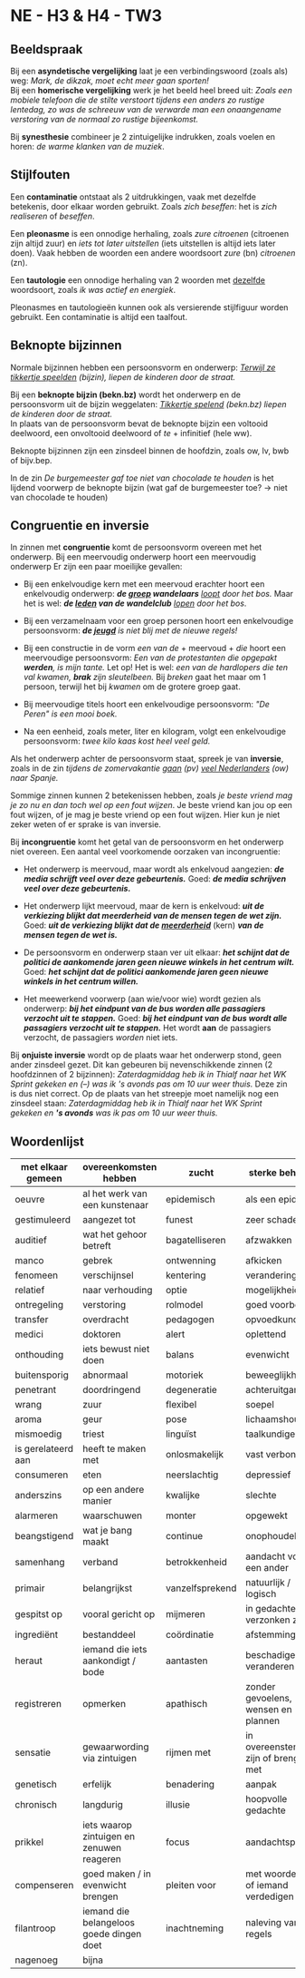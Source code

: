 # NE - H3 & H4 - TW3

## Beeldspraak

Bij een **asyndetische vergelijking** laat je een verbindingswoord (zoals als) weg: *Mark, de dikzak, moet echt meer gaan sporten!*  
Bij een **homerische vergelijking** werk je het beeld heel breed uit: *Zoals een mobiele telefoon die de stilte verstoort tijdens een anders zo rustige lentedag, zo was de schreeuw van de verwarde man een onaangename verstoring van de normaal zo rustige bijeenkomst.*

Bij **synesthesie** combineer je 2 zintuigelijke indrukken, zoals voelen en horen: *de warme klanken van de muziek*.

## Stijlfouten

Een **contaminatie** ontstaat als 2 uitdrukkingen, vaak met dezelfde betekenis, door elkaar worden gebruikt. Zoals *zich beseffen*: het is *zich realiseren* of *beseffen*.

Een **pleonasme** is een onnodige herhaling, zoals *zure citroenen* (citroenen zijn altijd zuur) en *iets tot later uitstellen* (iets uitstellen is altijd iets later doen). Vaak hebben de woorden een andere woordsoort *zure* (bn) *citroenen* (zn).

Een **tautologie** een onnodige herhaling van 2 woorden met <u>dezelfde</u> woordsoort, zoals *ik was actief en energiek*.

Pleonasmes en tautologieën kunnen ook als versierende stijlfiguur worden gebruikt. Een contaminatie is altijd een taalfout.

## Beknopte bijzinnen

Normale bijzinnen hebben een persoonsvorm en onderwerp: *<u>Terwijl ze tikkertje speelden</u> (bijzin), liepen de kinderen door de straat.*

Bij een **beknopte bijzin (bekn.bz)** wordt het onderwerp en de persoonsvorm uit de bijzin weggelaten: *<u>Tikkertje spelend</u> (bekn.bz) liepen de kinderen door de straat.*  
In plaats van de persoonsvorm bevat de beknopte bijzin een voltooid deelwoord, een onvoltooid deelwoord of *te* + infinitief (hele ww).

Beknopte bijzinnen zijn een zinsdeel binnen de hoofdzin, zoals ow, lv, bwb of bijv.bep.

In de zin *De burgemeester gaf toe niet van chocolade te houden* is het lijdend voorwerp de beknopte bijzin (wat gaf de burgemeester toe? → niet van chocolade te houden)

## Congruentie en inversie

In zinnen met **congruentie** komt de persoonsvorm overeen met het onderwerp. Bij een meervoudig onderwerp hoort een meervoudig onderwerp Er zijn een paar moeilijke gevallen:

- Bij een enkelvoudige kern met een meervoud erachter hoort een enkelvoudig onderwerp: ***de <u>groep</u> wandelaars** <u>loopt</u> door het bos.* Maar het is wel: ***de <u>leden</u> van de wandelclub** <u>lopen</u> door het bos*.

- Bij een verzamelnaam voor een groep personen hoort een enkelvoudige persoonsvorm: ***de <u>jeugd</u>** is niet blij met de nieuwe regels!*

- Bij een constructie in de vorm *een van de* + meervoud + *die* hoort een meervoudige persoonsvorm: *Een van de protestanten die opgepakt **werden**, is mijn tante.* Let op! Het is wel: *een van de hardlopers die ten val kwamen, **brak** zijn sleutelbeen.* Bij *breken* gaat het maar om 1 persoon, terwijl het bij *kwamen* om de grotere groep gaat.

- Bij meervoudige titels hoort een enkelvoudige persoonsvorm: *"De Peren" is een mooi boek.*

- Na een eenheid, zoals meter, liter en kilogram, volgt een enkelvoudige persoonsvorm: *twee kilo kaas kost heel veel geld.*

Als het onderwerp achter de persoonsvorm staat, spreek je van **inversie**, zoals in de zin *tijdens de zomervakantie <u>gaan</u> (pv) <u>veel Nederlanders</u> (ow) naar Spanje.*

Sommige zinnen kunnen 2 betekenissen hebben, zoals *je beste vriend mag je zo nu en dan toch wel op een fout wijzen*. Je beste vriend kan jou op een fout wijzen, of je mag je beste vriend op een fout wijzen. Hier kun je niet zeker weten of er sprake is van inversie.

Bij **incongruentie** komt het getal van de persoonsvorm en het onderwerp niet overeen. Een aantal veel voorkomende oorzaken van incongruentie:

- Het onderwerp is meervoud, maar wordt als enkelvoud aangezien: ***de media schrijft veel over deze gebeurtenis.*** Goed: ***de media schrijven veel over deze gebeurtenis.***

- Het onderwerp lijkt meervoud, maar de kern is enkelvoud: ***uit de verkiezing blijkt dat meerderheid van de mensen tegen de wet zijn.*** Goed: ***uit de verkiezing blijkt dat de <u>meerderheid</u>*** (kern) ***van de mensen tegen de wet is.***

- De persoonsvorm en onderwerp staan ver uit elkaar: ***het schijnt dat de politici de aankomende jaren geen nieuwe winkels in het centrum wilt.*** Goed: ***het schijnt dat de politici aankomende jaren geen nieuwe winkels in het centrum willen.***

- Het meewerkend voorwerp (aan wie/voor wie) wordt gezien als onderwerp: ***bij het eindpunt van de bus worden alle passagiers verzocht uit te stappen.*** Goed: ***bij het eindpunt van de bus wordt alle passagiers verzocht uit te stappen.*** Het wordt **aan** de passagiers verzocht, de passagiers *worden* niet iets.

Bij **onjuiste inversie** wordt op de plaats waar het onderwerp stond, geen ander zinsdeel gezet. Dit kan gebeuren bij nevenschikkende zinnen (2 hoofdzinnen of 2 bijzinnen): *Zaterdagmiddag heb ik in Thialf naar het WK Sprint gekeken en (–) was ik 's avonds pas om 10 uur weer thuis.* Deze zin is dus niet correct. Op de plaats van het streepje moet namelijk nog een zinsdeel staan: *Zaterdagmiddag heb ik in Thialf naar het WK Sprint gekeken en **'s avonds** was ik pas om 10 uur weer thuis.*

## Woordenlijst

| met elkaar gemeen | overeenkomsten hebben | zucht | sterke behoefte |
|----|----|----|----|
| oeuvre | al het werk van een kunstenaar | epidemisch | als een epidemie |
| gestimuleerd | aangezet tot | funest | zeer schadelijk |
| auditief | wat het gehoor betreft | bagatelliseren | afzwakken |
| manco | gebrek | ontwenning | afkicken |
| fenomeen | verschijnsel | kentering | verandering |
| relatief | naar verhouding | optie | mogelijkheid |
| ontregeling | verstoring | rolmodel | goed voorbeeld |
| transfer | overdracht | pedagogen | opvoedkundigen |
| medici | doktoren | alert | oplettend |
| onthouding | iets bewust niet doen | balans | evenwicht |
| buitensporig | abnormaal | motoriek | beweeglijkheid |
| penetrant | doordringend | degeneratie | achteruitgang |
| wrang | zuur | flexibel | soepel |
| aroma | geur | pose | lichaamshouding |
| mismoedig | triest | linguïst | taalkundige |
| is gerelateerd aan | heeft te maken met | onlosmakelijk | vast verbonden |
| consumeren | eten | neerslachtig | depressief |
| anderszins | op een andere manier | kwalijke | slechte |
| alarmeren | waarschuwen | monter | opgewekt |
| beangstigend | wat je bang maakt | continue | onophoudelijke |
| samenhang | verband | betrokkenheid | aandacht voor een ander |
| primair | belangrijkst | vanzelfsprekend | natuurlijk / logisch |
| gespitst op | vooral gericht op | mijmeren | in gedachten verzonken zijn |
| ingrediënt | bestanddeel | coördinatie | afstemming |
| heraut | iemand die iets aankondigt / bode | aantasten | beschadigen / veranderen |
| registreren | opmerken | apathisch | zonder gevoelens, wensen en plannen |
| sensatie | gewaarwording via zintuigen | rijmen met | in overeenstemming zijn of brengen met |
| genetisch | erfelijk | benadering | aanpak |
| chronisch | langdurig | illusie | hoopvolle gedachte |
| prikkel | iets waarop zintuigen en zenuwen reageren | focus | aandachtspunt |
| compenseren | goed maken / in evenwicht brengen | pleiten voor | met woorden iets of iemand verdedigen |
| filantroop | iemand die belangeloos goede dingen doet | inachtneming | naleving van regels |
| nagenoeg | bijna |  |  |
